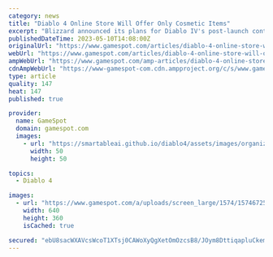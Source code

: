 ```yaml
---
category: news
title: "Diablo 4 Online Store Will Offer Only Cosmetic Items"
excerpt: "Blizzard announced its plans for Diablo IV's post-launch content and clarified how the online shop will work. You can buy shop cosmetics to alter or change the aesthetics of the armor you have ..."
publishedDateTime: 2023-05-10T14:08:00Z
originalUrl: "https://www.gamespot.com/articles/diablo-4-online-store-will-offer-only-cosmetic-items/1100-6514013/"
webUrl: "https://www.gamespot.com/articles/diablo-4-online-store-will-offer-only-cosmetic-items/1100-6514013/"
ampWebUrl: "https://www.gamespot.com/amp-articles/diablo-4-online-store-will-offer-only-cosmetic-items/1100-6514013/"
cdnAmpWebUrl: "https://www-gamespot-com.cdn.ampproject.org/c/s/www.gamespot.com/amp-articles/diablo-4-online-store-will-offer-only-cosmetic-items/1100-6514013/"
type: article
quality: 147
heat: 147
published: true

provider:
  name: GameSpot
  domain: gamespot.com
  images:
    - url: "https://smartableai.github.io/diablo4/assets/images/organizations/gamespot.com-50x50.jpg"
      width: 50
      height: 50

topics:
  - Diablo 4

images:
  - url: "https://www.gamespot.com/a/uploads/screen_large/1574/15746725/4108371-88.jpg"
    width: 640
    height: 360
    isCached: true

secured: "ebU8sacWXAVcsWcoT1XTsj0CAWoXyQgXetOmOzcsB8/JOym8DttiqapluCkem0r+Xpg2YDMzqz1hCcziDZGmDRz6A+fJuvp+WgBb8MQ0EFC0dbSzmHYzuuYh/317CUv7hGVgUYhTYzWkv67zlPBbUmO2k5sUJokLV25GDvkBHsaxmo5grgW96HQQ8TvNY8eM/b4cv0+RxgqqSXMHH3HDneJV66OKB8RoAvquybIwvTWzvGAFUTE+NnclBaj2uRbAVwP6AjIHMBoWyWtJ8WDb9w6YrhbG5tljsZGt8kXcDPJ0G0HRxCg0MJ9VP6LtqDybzaxrI/XHcJoGe7a6iWxH780ZDGWn4/IRCegXzvoAOf4=;STOVmgJpi8geCP8cWxCyrA=="
---
```


